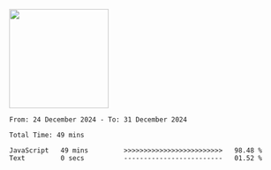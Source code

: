 <img height="180em" src="https://github-readme-stats-eight-theta.vercel.app/api?username=bkundev&show_icons=true&theme=radical&include_all_commits=true&count_private=true"/>
<!--START_SECTION:waka-->

```all_time
From: 24 December 2024 - To: 31 December 2024

Total Time: 49 mins

JavaScript   49 mins         >>>>>>>>>>>>>>>>>>>>>>>>>   98.48 %
Text         0 secs          -------------------------   01.52 %
```

<!--END_SECTION:waka-->